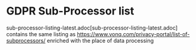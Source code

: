 
# GDPR Sub-Processor list

sub-processor-listing-latest.adoc[sub-processor-listing-latest.adoc] contains the same listing as https://www.vonq.com/privacy-portal/list-of-subprocessors/ enriched with the place of data processing
